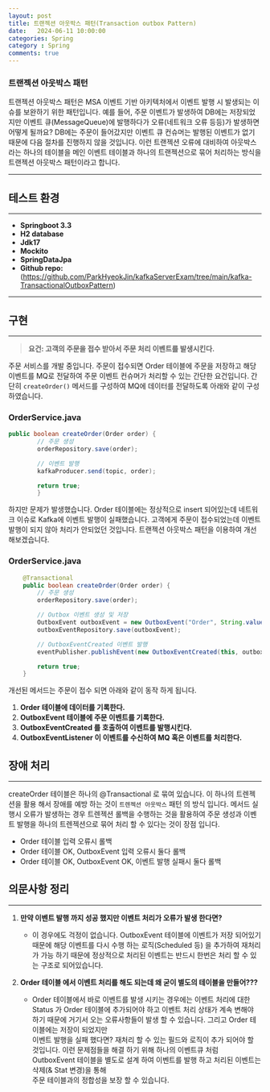 ```yaml
---
layout: post
title: 트랜젝션 아웃박스 패턴(Transaction outbox Pattern)
date:   2024-06-11 10:00:00
categories: Spring
category : Spring
comments: true 
---
```


### 트랜젝션 아웃박스 패턴

트랜젝션 아웃박스 패턴은 MSA 이벤트 기반 아키텍처에서 이벤트 발행 시 발생되는 이슈를 보완하기 위한 패턴입니다. 예를 들어, 주문 이벤트가 발생하여 DB에는 저장되었지만 이벤트 큐(MessageQueue)에 발행하다가 오류(네트워크 오류 등등)가 발생하면 어떻게 될까요? DB에는 주문이 들어갔지만 이벤트 큐 컨슈머는 발행된 이벤트가 없기 때문에 다음 절차를 진행하지 않을 것입니다. 이런 트랜젝션 오류에 대비하여 아웃박스라는 하나의 테이블을 메인 이벤트 테이블과 하나의 트랜젝션으로 묶어 처리하는 방식을 트랜젝션 아웃박스 패턴이라고 합니다.

---

## 테스트 환경
---

- **Springboot 3.3**
- **H2 database**
- **Jdk17**
- **Mockito**
- **SpringDataJpa**
- **Github repo:** (https://github.com/ParkHyeokJin/kafkaServerExam/tree/main/kafka-TransactionalOutboxPattern)

---

## 구현
---

> **요건: 고객의 주문을 접수 받아서 주문 처리 이벤트를 발생시킨다.**

주문 서비스를 개발 중입니다. 주문이 접수되면 Order 테이블에 주문을 저장하고 해당 이벤트를 MQ로 전달하여 주문 이벤트 컨슈머가 처리할 수 있는 간단한 요건입니다. 간단히 `createOrder()` 메서드를 구성하여 MQ에 데이터를 전달하도록 아래와 같이 구성하였습니다.

### OrderService.java

```java
public boolean createOrder(Order order) {
        // 주문 생성
        orderRepository.save(order);

        // 이벤트 발행
        kafkaProducer.send(topic, order);

        return true;
        }
```

하지만 문제가 발생했습니다. Order 테이블에는 정상적으로 insert 되어있는데 네트워크 이슈로 Kafka에 이벤트 발행이 실패했습니다. 고객에게 주문이 접수되었는데 이벤트 발행이 되지 않아 처리가 안되었던 것입니다. 트랜젝션 아웃박스 패턴을 이용하여 개선해보겠습니다.


### OrderService.java

```java
    @Transactional
    public boolean createOrder(Order order) {
        // 주문 생성
        orderRepository.save(order);

        // Outbox 이벤트 생성 및 저장
        OutboxEvent outboxEvent = new OutboxEvent("Order", String.valueOf(order.getId()), "OrderCreated", convertOrderToPayload(order), OutboxEvent.EventStatus.NEW);
        outboxEventRepository.save(outboxEvent);

        // OutboxEventCreated 이벤트 발행
        eventPublisher.publishEvent(new OutboxEventCreated(this, outboxEvent));

        return true;
    }
```
  
개선된 메서드는 주문이 접수 되면 아래와 같이 동작 하게 됩니다.    


1) **Order 테이블에 데이터를 기록한다.**  
2) **OutboxEvent 테이블에 주문 이벤트를 기록한다.**  
3) **OutboxEventCreated 를 호출하여 이벤트를 발행시킨다.**  
4) **OutboxEventListener 이 이벤트를 수신하여 MQ 혹은 이벤트를 처리한다.**  

## 장애 처리
---

createOrder 테이블은 하나의 @Transactional 로 묶여 있습니다. 이 하나의 트렌젝션을 활용 해서 장애를 예방 하는 것이 `트렌젝션 아웃박스` 패턴 의 방식 입니다. 메서드 실행시 오류가 발생하는 경우 트렌젝션 롤백을 수행하는 것을 활용하여 주문 생성과 이벤트 발행을 하나의 트렌젝션으로 묶어 처리 할 수 있다는 것이 장점 입니다.

- Order 테이블 입력 오류시 롤백
- Order 테이블 OK, OutboxEvent 입력 오류시 둘다 롤백
- Order 테이블 OK, OutboxEvent OK, 이벤트 발행 실패시 둘다 롤백

## 의문사항 정리
---

1. **만약 이벤트 발행 까지 성공 했지만 이벤트 처리가 오류가 발생 한다면?**

   - 이 경우에도 걱정이 없습니다. OutboxEvent 테이블에 이벤트가 저장 되어있기 때문에 해당 이벤트를 다시 수행 하는 로직(Scheduled 등) 을 추가하여 재처리가 가능 하기 때문에 정상적으로 처리된 이벤트는 반드시 한번은 처리 할 수 있는 구조로 되어있습니다.

2. **Order 테이블 에서 이벤트 처리를 해도 되는데 왜 굳이 별도의 테이블을 만들어???**

   - Order 테이블에서 바로 이벤트를 발생 시키는 경우에는 이벤트 처리에 대한 Status 가 Order 테이블에 추가되어야 하고 이벤트 처리 상태가 계속 변해야 하기 때문에 거기서 오는 오류사항들이 발생 할 수 있습니다. 그리고 Order 테이블에는 저장이 되었지만  
   이벤트 발행을 실패 했다면? 재처리 할 수 있는 필드와 로직이 추가 되어야 할 것입니다. 이런 문제점들을 해결 하기 위해 하나의 이벤트큐 처럼 OutboxEvent 테이블을 별도로 설계 하여 이벤트를 발행 하고 처리된 이벤트는 삭제(& Stat 변경)을 통해  
   주문 테이블과의 정합성을 보장 할 수 있습니다.  










